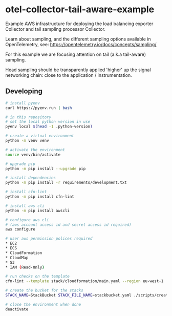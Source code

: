 # otel-collector-tail-aware-example

Example AWS infrastructure for deploying the load balancing exporter Collector
and tail sampling processor Collector.

Learn about sampling, and the different sampling options available in
OpenTelemetry, see: https://opentelemetry.io/docs/concepts/sampling/

For this example we are focusing attention on tail (a.k.a tail-aware) sampling.

Head sampling should be transparently applied 'higher' up the signal networking
chain: close to the application / instrumentation.

## Developing

```bash
# install pyenv
curl https://pyenv.run | bash

# in this repository
# set the local python version in use
pyenv local $(head -1 .python-version)

# create a virtual environment
python -m venv venv

# activate the environment
source venv/bin/activate

# upgrade pip
python -m pip install --upgrade pip

# install dependencies
python -m pip install -r requirements/development.txt

# install cfn-lint
python -m pip install cfn-lint

# install aws cli
python -m pip install awscli

# configure aws cli
# (aws account access id and secret access id required)
aws configure

# user aws permission polices required
* EC2
* ECS
* CloudFormation
* CloudMap
* S3
* IAM (Read-Only)

# run checks on the template
cfn-lint --template stack/cloudformation/main.yaml --region eu-west-1

# create the bucket for the stacks
STACK_NAME=StackBucket STACK_FILE_NAME=stackbucket.yaml ./scripts/create_stack.bash

# close the environment when done
deactivate

```

